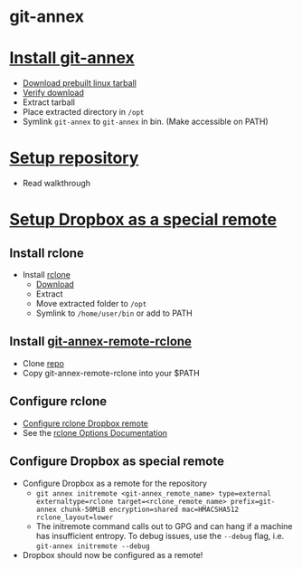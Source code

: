 git-annex
=========

# [Install git-annex](https://git-annex.branchable.com/install/)
- [Download prebuilt linux tarball](https://downloads.kitenet.net/git-annex/linux/current/)
- [Verify download](https://git-annex.branchable.com/install/verifying_downloads/)
- Extract tarball
- Place extracted directory in `/opt`
- Symlink `git-annex` to `git-annex` in bin. (Make accessible on PATH)

# [Setup repository](https://git-annex.branchable.com/walkthrough/)
- Read walkthrough

# [Setup Dropbox as a special remote](https://git-annex.branchable.com/walkthrough/using_special_remotes/)
## Install rclone
- Install [rclone](http://rclone.org/install/)
    - [Download](http://rclone.org/downloads/)
    - Extract
    - Move extracted folder to `/opt`
    - Symlink to `/home/user/bin` or add to PATH

## Install  [git-annex-remote-rclone](https://github.com/DanielDent/git-annex-remote-rclone)
- Clone [repo](https://github.com/DanielDent/git-annex-remote-rclone.git)
- Copy git-annex-remote-rclone into your $PATH

## Configure rclone
- [Configure rclone Dropbox remote](http://rclone.org/dropbox/)
- See the [rclone Options Documentation](http://rclone.org/docs/)

## Configure Dropbox as special remote
- Configure Dropbox as a remote for the repository
    - `git annex initremote <git-annex_remote_name> type=external externaltype=rclone target=<rclone_remote_name> prefix=git-annex chunk-50MiB encryption=shared mac=HMACSHA512 rclone_layout=lower`
    - The initremote command calls out to GPG and can hang if a machine has insufficient entropy. To debug issues, use the `--debug` flag, i.e. `git-annex initremote --debug`
- Dropbox should now be configured as a remote!
